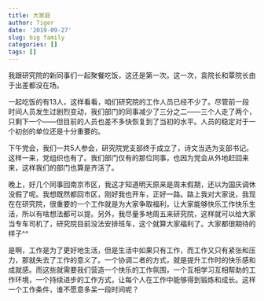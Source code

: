 ```yaml
---
title: 大家庭
author: Tiger
date: '2019-09-27'
slug: big family
categories: []
tags: []
---
```


我跟研究院的新同事们一起聚餐吃饭，这还是第一次。这一次，袁院长和覃院长由于出差都没在场。

一起吃饭的有13人，这样看看，咱们研究院的工作人员已经不少了。尽管前一段时间人员发生过剧烈变动，我们部门的同事减少了三分之二——三个人走了两个，只剩下一个——但目前的人员也差不多快恢复到了当初的水平。人员的稳定对于一个初创的单位还是十分重要的。

下午党会，我们一共5人参会，研究院党支部终于成立了，诗文当选为支部书记。这样一来，党组织也有了。我们部门仅有的那位同事，也因为党会从外地赶回来来，这样我们的部门也算是齐活了。

晚上，好几个同事回南京市区，我这才知道明天原来是周末假期，还以为国庆调休没假了呢。我想既然都回市区，刚好我也开车，正好一路。路上我对大家说，我现在在研究院，很重要的一个工作就是为大家争取福利，让大家能够快乐工作快乐生活，所以有啥想法都可以提。另外，我尽量多地周五来研究院，这样就可以给大家当专车司机了，研究院目前没法安排班车，这个就算大家福利了。大家都很期待的样子^^

是啊，工作是为了更好地生活，但是生活中如果只有工作，而工作又只有紧张和压力，那就失去了工作的意义了。一个协调二者的方式，就是提升工作时的快乐感和成就感。而这些就需要我们营造一个快乐的工作氛围，一个互相学习互相帮助的工作环境，一个持续进步的工作方式，让每个人在工作中能够得到锻炼和成长。这样一个工作条件，谁不愿意多呆一段时间呢？
